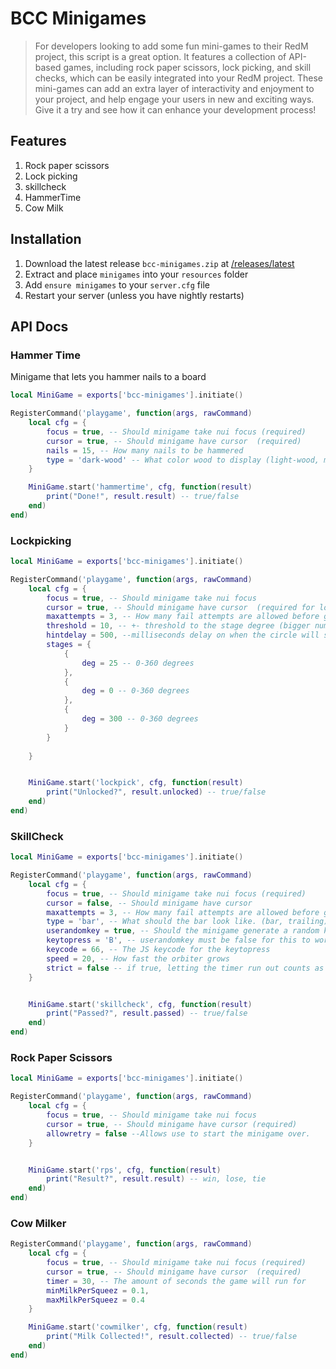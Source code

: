 # BCC Minigames

> For developers looking to add some fun mini-games to their RedM project, this script is a great option. It features a collection of API-based games, including rock paper scissors, lock picking, and skill checks, which can be easily integrated into your RedM project. These mini-games can add an extra layer of interactivity and enjoyment to your project, and help engage your users in new and exciting ways. Give it a try and see how it can enhance your development process!

## Features
1. Rock paper scissors
2. Lock picking
3. skillcheck
4. HammerTime
5. Cow Milk

## Installation
1. Download the latest release `bcc-minigames.zip` at [/releases/latest](https://github.com/BryceCanyonCounty/bcc-minigames/releases/latest)
2. Extract and place `minigames` into your `resources` folder
3. Add `ensure minigames` to your `server.cfg` file
4. Restart your server (unless you have nightly restarts)

## API Docs 

### Hammer Time
Minigame that lets you hammer nails to a board

```lua
local MiniGame = exports['bcc-minigames'].initiate()

RegisterCommand('playgame', function(args, rawCommand)
    local cfg = {
        focus = true, -- Should minigame take nui focus (required)
        cursor = true, -- Should minigame have cursor  (required)
        nails = 15, -- How many nails to be hammered
        type = 'dark-wood' -- What color wood to display (light-wood, medium-wood, dark-wood)
    }

    MiniGame.start('hammertime', cfg, function(result)
        print("Done!", result.result) -- true/false
    end)
end)
```

### Lockpicking

```lua
local MiniGame = exports['bcc-minigames'].initiate()

RegisterCommand('playgame', function(args, rawCommand)
    local cfg = {
        focus = true, -- Should minigame take nui focus
        cursor = true, -- Should minigame have cursor  (required for lockpick)
        maxattempts = 3, -- How many fail attempts are allowed before game over
        threshold = 10, -- +- threshold to the stage degree (bigger number means easier)
        hintdelay = 500, --milliseconds delay on when the circle will shake to show lockpick is in the right position.
        stages = {
            {
                deg = 25 -- 0-360 degrees
            },
            {
                deg = 0 -- 0-360 degrees
            },
            {
                deg = 300 -- 0-360 degrees
            }
        }
        
    }


    MiniGame.start('lockpick', cfg, function(result)
        print("Unlocked?", result.unlocked) -- true/false
    end)
end)
```

### SkillCheck

```lua
local MiniGame = exports['bcc-minigames'].initiate()

RegisterCommand('playgame', function(args, rawCommand)
    local cfg = {
        focus = true, -- Should minigame take nui focus (required)
        cursor = false, -- Should minigame have cursor
        maxattempts = 3, -- How many fail attempts are allowed before game over
        type = 'bar', -- What should the bar look like. (bar, trailing)
        userandomkey = true, -- Should the minigame generate a random key to press?
        keytopress = 'B', -- userandomkey must be false for this to work. Static key to press
        keycode = 66, -- The JS keycode for the keytopress
        speed = 20, -- How fast the orbiter grows
        strict = false -- if true, letting the timer run out counts as a failed attempt
    }


    MiniGame.start('skillcheck', cfg, function(result)
        print("Passed?", result.passed) -- true/false
    end)
end)
```

### Rock Paper Scissors

```lua
local MiniGame = exports['bcc-minigames'].initiate()

RegisterCommand('playgame', function(args, rawCommand)
    local cfg = {
        focus = true, -- Should minigame take nui focus
        cursor = true, -- Should minigame have cursor (required)
        allowretry = false --Allows use to start the minigame over.
    }


    MiniGame.start('rps', cfg, function(result)
        print("Result?", result.result) -- win, lose, tie
    end)
end)
```

### Cow Milker

```lua
RegisterCommand('playgame', function(args, rawCommand)
    local cfg = {
        focus = true, -- Should minigame take nui focus (required)
        cursor = true, -- Should minigame have cursor  (required)
        timer = 30, -- The amount of seconds the game will run for
        minMilkPerSqueez = 0.1,
        maxMilkPerSqueez = 0.4
    }

    MiniGame.start('cowmilker', cfg, function(result)
        print("Milk Collected!", result.collected) -- true/false
    end)
end)
```